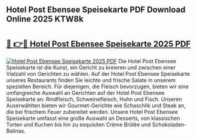 ## Hotel Post Ebensee Speisekarte PDF Download Online 2025 KTW8k

# <h2><a href="http://gc7pmsv.nevu.top/?p=Hotel+Post+Ebensee+Speisekarte">🔗 👉🔴 Hotel Post Ebensee Speisekarte 2025 PDF</a></h2>

[![Hotel Post Ebensee Speisekarte 2025 PDF](https://i.imgur.com/dBaPXMq.png)](http://gc7pmsv.nevu.top/?p=Hotel+Post+Ebensee+Speisekarte)
Die Hotel Post Ebensee Speisekarte ist die Kunst, ein Gericht zu kreieren und zwischen einer Vielzahl von Gerichten zu wählen. Auf der Hotel Post Ebensee Speisekarte unseres Restaurants finden Sie leichte und frische Salate in unserem speziellen Bereich. Für diejenigen, die Fleisch bevorzugen, bieten wir eine umfangreiche Auswahl an Gerichten auf der Hotel Post Ebensee Speisekarte an: Rindfleisch, Schweinefleisch, Huhn und Fisch. Unseren Auserwählten bieten wir Gourmet-Gerichte wie Schaschlik und Steak an, die bei frischem Feuer zubereitet werden. Unsere Hotel Post Ebensee Speisekarte umfasst eine große Auswahl an Desserts, von klassischen Torten und Kuchen bis hin zu exquisiten Crème Brûlée und Schokoladen-Balinas.
